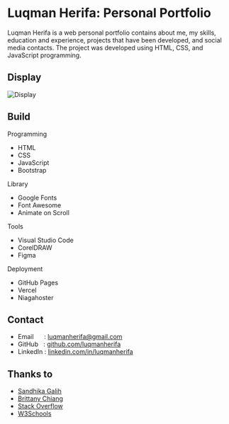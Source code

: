 # Luqman Herifa: Personal Portfolio
Luqman Herifa is a web personal portfolio contains about me, my skills, education and experience, projects that have been developed, and social media contacts. The project was developed using HTML, CSS, and JavaScript programming.

## Display
![Display](https://luqmanherifa.site/images/imgluqmanherifa.png)

## Build
Programming
  - HTML
  - CSS
  - JavaScript
  - Bootstrap

Library
  - Google Fonts
  - Font Awesome
  - Animate on Scroll

Tools
  - Visual Studio Code
  - CorelDRAW
  - Figma

Deployment
  - GitHub Pages
  - Vercel
  - Niagahoster

## Contact
  - Email      : [luqmanherifa@gmail.com](mailto:luqmanherifa@gmail.com)
  - GitHub   : [github.com/luqmanherifa](https://github.com/luqmanherifa)
  - LinkedIn : [linkedin.com/in/luqmanherifa](https://www.linkedin.com/in/luqmanherifa)

## Thanks to
  - [Sandhika Galih](https://github.com/sandhikagalih)
  - [Brittany Chiang](https://github.com/bchiang7)
  - [Stack Overflow](https://stackoverflow.com)
  - [W3Schools](https://www.w3schools.com)

